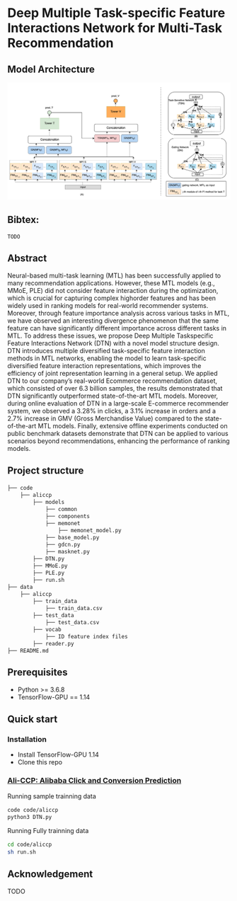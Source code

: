 # Deep Multiple Task-specific Feature Interactions Network for Multi-Task Recommendation

## Model Architecture
![hustlin_erd](./dtn.jpeg)

## Bibtex:
```
TODO 
```

## Abstract 
Neural-based multi-task learning (MTL) has been successfully applied to many recommendation applications. However, these MTL
models (e.g., MMoE, PLE) did not consider feature interaction during the optimization, which is crucial for capturing complex highorder features and has been widely used in ranking models for real-world recommender systems. Moreover, through feature importance analysis across various tasks in MTL, we have observed an interesting divergence phenomenon that the same feature can
have significantly different importance across different tasks in MTL. To address these issues, we propose Deep Multiple Taskspecific Feature Interactions Network (DTN) with a novel model structure design. DTN introduces multiple diversified task-specific feature interaction methods in MTL networks, enabling the model to learn task-specific diversified feature interaction representations, which improves the efficiency of joint representation learning in a general setup. We applied DTN to our company’s real-world Ecommerce recommendation dataset, which consisted of over 6.3 billion samples, the results demonstrated that DTN significantly outperformed state-of-the-art MTL models. Moreover, during online evaluation of DTN in a large-scale E-commerce recommender system, we observed a 3.28% in clicks, a 3.1% increase in orders and a 2.7% increase in GMV (Gross Merchandise Value) compared to the state-of-the-art MTL models. Finally, extensive offline experiments conducted on public benchmark datasets demonstrate that DTN can be applied to various scenarios beyond recommendations, enhancing the performance of ranking models.

## Project structure
```
├── code
    ├── aliccp
        ├── models
            ├── common 
            ├── components 
            ├── memonet
                ├── memonet_model.py
            ├── base_model.py
            ├── gdcn.py 
            ├── masknet.py 
        ├── DTN.py
        ├── MMoE.py
        ├── PLE.py
        ├── run.sh
├── data 
    ├── aliccp
        ├── train_data
            ├── train_data.csv
        ├── test_data
            ├── test_data.csv
        ├── vocab
            ├── ID feature index files
        ├── reader.py
├── README.md
```

## Prerequisites

- Python >= 3.6.8
- TensorFlow-GPU == 1.14

## Quick start
### Installation

- Install TensorFlow-GPU 1.14
- Clone this repo

### [Ali-CCP: Alibaba Click and Conversion Prediction](https://tianchi.aliyun.com/dataset/dataDetail?dataId=408)
Running sample trainning data 
```bash 
code code/aliccp 
python3 DTN.py 
``` 

Running Fully trainning data 
```bash
cd code/aliccp
sh run.sh
```

## Acknowledgement

TODO 
